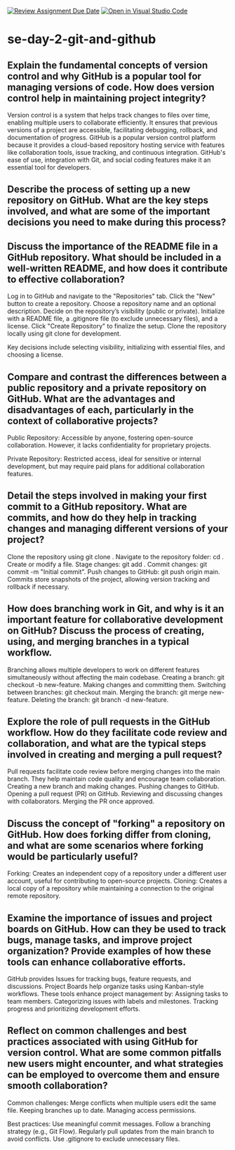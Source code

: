 [![Review Assignment Due Date](https://classroom.github.com/assets/deadline-readme-button-22041afd0340ce965d47ae6ef1cefeee28c7c493a6346c4f15d667ab976d596c.svg)](https://classroom.github.com/a/8wgCKhpZ)
[![Open in Visual Studio Code](https://classroom.github.com/assets/open-in-vscode-2e0aaae1b6195c2367325f4f02e2d04e9abb55f0b24a779b69b11b9e10269abc.svg)](https://classroom.github.com/online_ide?assignment_repo_id=18458802&assignment_repo_type=AssignmentRepo)
# se-day-2-git-and-github
## Explain the fundamental concepts of version control and why GitHub is a popular tool for managing versions of code. How does version control help in maintaining project integrity?
Version control is a system that helps track changes to files over time, enabling multiple users to collaborate efficiently. It ensures that previous versions of a project are accessible, facilitating debugging, rollback, and documentation of progress. 
GitHub is a popular version control platform because it provides a cloud-based repository hosting service with features like collaboration tools, issue tracking, and continuous integration. GitHub's ease of use, integration with Git, and social coding features make it an essential tool for developers.

## Describe the process of setting up a new repository on GitHub. What are the key steps involved, and what are some of the important decisions you need to make during this process?

## Discuss the importance of the README file in a GitHub repository. What should be included in a well-written README, and how does it contribute to effective collaboration?
Log in to GitHub and navigate to the "Repositories" tab.
Click the "New" button to create a repository.
Choose a repository name and an optional description.
Decide on the repository’s visibility (public or private).
Initialize with a README file, a .gitignore file (to exclude unnecessary files), and a license.
Click "Create Repository" to finalize the setup.
Clone the repository locally using git clone <repository-url> for development.

Key decisions include selecting visibility, initializing with essential files, and choosing a license.

## Compare and contrast the differences between a public repository and a private repository on GitHub. What are the advantages and disadvantages of each, particularly in the context of collaborative projects?
Public Repository: Accessible by anyone, fostering open-source collaboration. However, it lacks confidentiality for proprietary projects.

Private Repository: Restricted access, ideal for sensitive or internal development, but may require paid plans for additional collaboration features.
## Detail the steps involved in making your first commit to a GitHub repository. What are commits, and how do they help in tracking changes and managing different versions of your project?

Clone the repository using git clone <repository-url>.
Navigate to the repository folder: cd <repository-name>.
Create or modify a file.
Stage changes: git add <file-name>.
Commit changes: git commit -m "Initial commit".
Push changes to GitHub: git push origin main.
Commits store snapshots of the project, allowing version tracking and rollback if necessary.

## How does branching work in Git, and why is it an important feature for collaborative development on GitHub? Discuss the process of creating, using, and merging branches in a typical workflow.
Branching allows multiple developers to work on different features simultaneously without affecting the main codebase.
Creating a branch: git checkout -b new-feature.
Making changes and committing them.
Switching between branches: git checkout main.
Merging the branch: git merge new-feature.
Deleting the branch: git branch -d new-feature.

## Explore the role of pull requests in the GitHub workflow. How do they facilitate code review and collaboration, and what are the typical steps involved in creating and merging a pull request?
Pull requests facilitate code review before merging changes into the main branch. They help maintain code quality and encourage team collaboration.
Creating a new branch and making changes.
Pushing changes to GitHub.
Opening a pull request (PR) on GitHub.
Reviewing and discussing changes with collaborators.
Merging the PR once approved.

## Discuss the concept of "forking" a repository on GitHub. How does forking differ from cloning, and what are some scenarios where forking would be particularly useful?
Forking: Creates an independent copy of a repository under a different user account, useful for contributing to open-source projects.
Cloning: Creates a local copy of a repository while maintaining a connection to the original remote repository.

## Examine the importance of issues and project boards on GitHub. How can they be used to track bugs, manage tasks, and improve project organization? Provide examples of how these tools can enhance collaborative efforts.
GitHub provides Issues for tracking bugs, feature requests, and discussions. Project Boards help organize tasks using Kanban-style workflows.
These tools enhance project management by:
Assigning tasks to team members.
Categorizing issues with labels and milestones.
Tracking progress and prioritizing development efforts.


## Reflect on common challenges and best practices associated with using GitHub for version control. What are some common pitfalls new users might encounter, and what strategies can be employed to overcome them and ensure smooth collaboration?
Common challenges:
Merge conflicts when multiple users edit the same file.
Keeping branches up to date.
Managing access permissions.

Best practices:
Use meaningful commit messages.
Follow a branching strategy (e.g., Git Flow).
Regularly pull updates from the main branch to avoid conflicts.
Use .gitignore to exclude unnecessary files.


